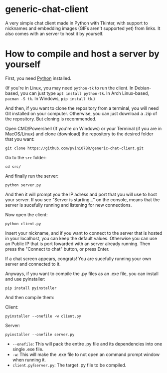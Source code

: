 # generic-chat-client
A very simple chat client made in Python with Tkinter, with support to nicknames and embedding images (GIFs aren't supported yet) from links. It also comes with an server to host it by yourself.

# How to compile and host a server by yourself
First, you need [Python](https://www.python.org/downloads/) installed.

(If you're in Linux, you may need ``python-tk`` to run the client. In Debian-based, you can just type ``apt install python-tk``. In Arch Linux-based, ``pacman -S tk``. In Windows, ``pip install tk``.)

And then, if you want to clone the repository from a terminal, you will need Git installed on your computer. Otherwise, you can just download a .zip of the repository. But cloning is recommended.

Open CMD/Powershell (If you're on Windows) or your Terminal (if you are in MacOS/Linux) and clone (download) the repository to the desired folder that you want:
```
git clone https://github.com/pvini07BR/generic-chat-client.git
```
Go to the ``src`` folder:
```
cd src/
```
And finally run the server:
```
python server.py
```
And then it will prompt you the IP adress and port that you will use to host your server.
If you see "Server is starting..." on the console, means that the server is sucefully running and listening for new connections.

Now open the client:
```
python client.py
```
Insert your nickname, and if you want to connect to the server that is hosted in your localhost, you can keep the default values. Otherwise you can use an Public IP that is port fowarded with an server already running. Then press the "Connect to chat" button, or press Enter.

If a chat screen appears, congrats! You are sucefully running your own server and connected to it.

Anyways, if you want to compile the .py files as an .exe file, you can install and use pyinstaller:
```
pip install pyinstaller
```
And then compile them:

Client:
```
pyinstaller --onefile -w client.py
```

Server:
```
pyinstaller --onefile server.py
```
- ``--onefile``: This will pack the entire .py file and its dependencies into one single .exe file.
- ``-w``: This will make the .exe file to not open an command prompt window when running it.
- ``client.py``/``server.py``: The target .py file to be compiled.
